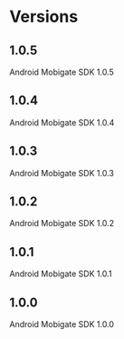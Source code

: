 # Versions

## 1.0.5
Android Mobigate SDK 1.0.5

## 1.0.4
Android Mobigate SDK 1.0.4

## 1.0.3
Android Mobigate SDK 1.0.3

## 1.0.2
Android Mobigate SDK 1.0.2

## 1.0.1
Android Mobigate SDK 1.0.1

## 1.0.0
Android Mobigate SDK 1.0.0
